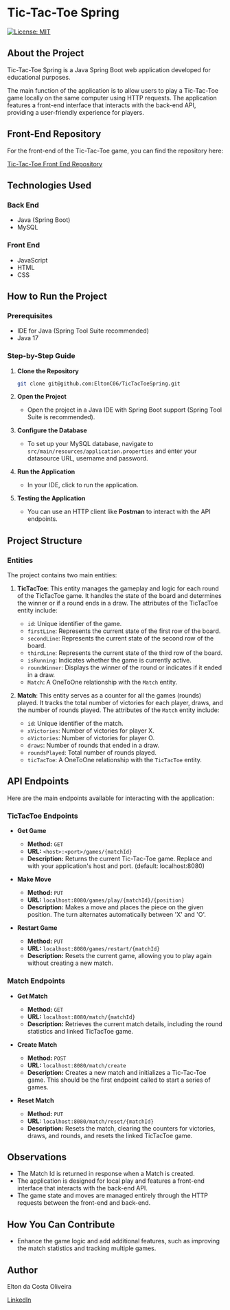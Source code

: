 # Tic-Tac-Toe Spring

[![License: MIT](https://img.shields.io/badge/License-MIT-yellow.svg)](https://github.com/EltonC06/TicTacToeSpring/blob/main/LICENSE)

## About the Project

Tic-Tac-Toe Spring is a Java Spring Boot web application developed for educational purposes.

The main function of the application is to allow users to play a Tic-Tac-Toe game locally on the same computer using HTTP requests. The application features a front-end interface that interacts with the back-end API, providing a user-friendly experience for players.

## Front-End Repository

For the front-end of the Tic-Tac-Toe game, you can find the repository here:

[Tic-Tac-Toe Front End Repository](https://github.com/EltonC06/TicTacToe-frontend)

## Technologies Used

### Back End
- Java (Spring Boot)
- MySQL

### Front End
- JavaScript
- HTML
- CSS

## How to Run the Project

### Prerequisites
- IDE for Java (Spring Tool Suite recommended)
- Java 17

### Step-by-Step Guide

1. **Clone the Repository**
   ```bash
   git clone git@github.com:EltonC06/TicTacToeSpring.git
   ```

2. **Open the Project**
   - Open the project in a Java IDE with Spring Boot support (Spring Tool Suite is recommended).

3. **Configure the Database**
   - To set up your MySQL database, navigate to `src/main/resources/application.properties` and enter your datasource URL, username and password.

4. **Run the Application**
   - In your IDE, click to run the application.

5. **Testing the Application**
   - You can use an HTTP client like **Postman** to interact with the API endpoints.

## Project Structure

### Entities

The project contains two main entities:

1. **TicTacToe**: This entity manages the gameplay and logic for each round of the TicTacToe game. It handles the state of the board and determines the winner or if a round ends in a draw. The attributes of the TicTacToe entity include:
   - `id`: Unique identifier of the game.
   - `firstLine`: Represents the current state of the first row of the board.
   - `secondLine`: Represents the current state of the second row of the board.
   - `thirdLine`: Represents the current state of the third row of the board.
   - `isRunning`: Indicates whether the game is currently active.
   - `roundWinner`: Displays the winner of the round or indicates if it ended in a draw.
   - `Match`: A OneToOne relationship with the `Match` entity.

2. **Match**: This entity serves as a counter for all the games (rounds) played. It tracks the total number of victories for each player, draws, and the number of rounds played. The attributes of the `Match` entity include:
   - `id`: Unique identifier of the match.
   - `xVictories`: Number of victories for player X.
   - `oVictories`: Number of victories for player O.
   - `draws`: Number of rounds that ended in a draw.
   - `roundsPlayed`: Total number of rounds played.
   - `ticTacToe`: A OneToOne relationship with the `TicTacToe` entity.

## API Endpoints

Here are the main endpoints available for interacting with the application:

### TicTacToe Endpoints

- **Get Game**
  - **Method:** `GET`
  - **URL:** `<host>:<port>/games/{matchId}`
  - **Description:** Returns the current Tic-Tac-Toe game. Replace <host> and <port> with your application's host and port. (default: localhost:8080)

- **Make Move**
  - **Method:** `PUT`
  - **URL:** `localhost:8080/games/play/{matchId}/{position}`
  - **Description:** Makes a move and places the piece on the given position. The turn alternates automatically between 'X' and 'O'.

- **Restart Game**
  - **Method:** `PUT`
  - **URL:** `localhost:8080/games/restart/{matchId}`
  - **Description:** Resets the current game, allowing you to play again without creating a new match.

### Match Endpoints

- **Get Match**
  - **Method:** `GET`
  - **URL:** `localhost:8080/match/{matchId}`
  - **Description:** Retrieves the current match details, including the round statistics and linked TicTacToe game.

- **Create Match**
  - **Method:** `POST`
  - **URL:** `localhost:8080/match/create`
  - **Description:** Creates a new match and initializes a Tic-Tac-Toe game. This should be the first endpoint called to start a series of games.

- **Reset Match**
  - **Method:** `PUT`
  - **URL:** `localhost:8080/match/reset/{matchId}`
  - **Description:** Resets the match, clearing the counters for victories, draws, and rounds, and resets the linked TicTacToe game.

## Observations

- The Match Id is returned in response when a Match is created.
- The application is designed for local play and features a front-end interface that interacts with the back-end API.
- The game state and moves are managed entirely through the HTTP requests between the front-end and back-end.

## How You Can Contribute

- Enhance the game logic and add additional features, such as improving the match statistics and tracking multiple games.

## Author

Elton da Costa Oliveira

[LinkedIn](https://www.linkedin.com/in/elton-da-costa/)

